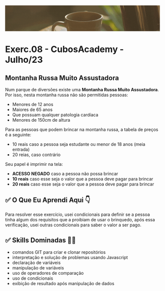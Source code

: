![](./../capa_readme_luelencavalheiro.gif)

# Exerc.08 - CubosAcademy - Julho/23

## Montanha Russa Muito Assustadora

Num parque de diversões existe uma **Montanha Russa Muito Assustadora**. Por isso, nesta montanha russa não são permitidas pessoas:

- Menores de 12 anos
- Maiores de 65 anos
- Que possuam qualquer patologia cardíaca
- Menores de 150cm de altura

Para as pessoas que podem brincar na montanha russa, a tabela de preços é a seguinte:

- 10 reais caso a pessoa seja estudante ou menor de 18 anos (meia entrada)
- 20 reias, caso contrário

Seu papel é imprimir na tela:

- **ACESSO NEGADO** caso a pessoa não possa brincar
- **10 reais** caso esse seja o valor que a pessoa deve pagar para brincar
- **20 reais** caso esse seja o valor que a pessoa deve pagar para brincar

## ✅ O Que Eu Aprendi Aqui 👇

Para resolver esse exercício, usei condicionais para definir se a pessoa tinha algum dos requisitos que a proibiam de usar o brinquedo, após essa verificação, usei outras condicionais para saber o valor a ser pago.

## ✅ Skills Dominadas 👩‍💻

- comandos GIT para criar e clonar repositórios
- interpretação e solução de problemas usando Javascript
- declaração de variáveis
- manipulação de variáveis
- uso de operadores de comparação
- uso de condicionais
- exibição de resultado após manipulação de dados
